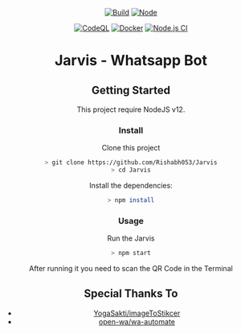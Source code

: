
<div align="center">
 
 
 [![Build](https://github.com/ehmicky/preferred-node-version/workflows/Build/badge.svg)](https://github.com/Rishabh053/Jarvis/actions)
 [![Node](https://img.shields.io/node/v/preferred-node-version.svg?logo=node.js)](https://www.npmjs.com/package/preferred-node-version)
 
 
 [![CodeQL](https://github.com/Rishabh053/Jarvis/actions/workflows/codeql-analysis.yml/badge.svg)](https://github.com/Rishabh053/Jarvis/actions/workflows/codeql-analysis.yml)
 [![Docker](https://github.com/Rishabh053/Jarvis/actions/workflows/docker-image.yml/badge.svg)](https://github.com/Rishabh053/Jarvis/actions/workflows/docker-image.yml)
 [![Node.js CI](https://github.com/Rishabh053/Jarvis/actions/workflows/node.js.yml/badge.svg)](https://github.com/Rishabh053/Jarvis/actions/workflows/node.js.yml)
 
 
# Jarvis - Whatsapp Bot


## Getting Started

This project require NodeJS v12.

### Install
Clone this project



```bash
> git clone https://github.com/Rishabh053/Jarvis
> cd Jarvis
```

Install the dependencies:

```bash
> npm install
```

### Usage
 Run the Jarvis

```bash
> npm start
```

After running it you need to scan the QR Code in the Terminal

## Special Thanks To

 - [YogaSakti/imageToStikcer](https://github.com/YogaSakti/imageToSticker)
 - [open-wa/wa-automate](https://github.com/open-wa/wa-automate-nodejs)

